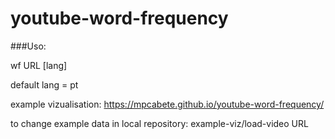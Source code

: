 # youtube-word-frequency

###Uso:
  
  wf URL [lang]
  
default lang = pt

example vizualisation:
https://mpcabete.github.io/youtube-word-frequency/

to change example data in local repository:
example-viz/load-video URL
